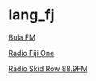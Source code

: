 # lang_fj

[Bula FM](http://peridot.streamguys.com:7150/Bula?n=6d13a856cd81d535c15a)

[Radio Fiji One](http://peridot.streamguys.com:7150/RFOne?n=08e20bc51bcdced570b1)

[Radio Skid Row 88.9FM](https://stream2.fre.hostgeek.com.au/8014/stream?n=b5e016cb84714a5d3a7b)

